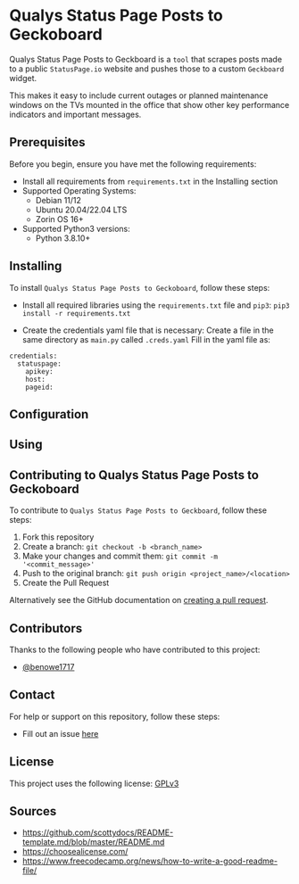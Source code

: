 # Qualys Status Page Posts to Geckoboard

Qualys Status Page Posts to Geckboard is a `tool` that scrapes posts made to a public `StatusPage.io` website and pushes those to a custom `Geckboard` widget.

This makes it easy to include current outages or planned maintenance windows on the TVs mounted in the office that show other key performance indicators and important messages.

## Prerequisites

Before you begin, ensure you have met the following requirements:

- Install all requirements from `requirements.txt` in the Installing section
- Supported Operating Systems:
  - Debian 11/12
  - Ubuntu 20.04/22.04 LTS
  - Zorin OS 16+
- Supported Python3 versions:
  - Python 3.8.10+

## Installing

To install `Qualys Status Page Posts to Geckoboard`, follow these steps:

- Install all required libraries using the `requirements.txt` file and `pip3`:
`pip3 install -r requirements.txt`

- Create the credentials yaml file that is necessary:
Create a file in the same directory as `main.py` called `.creds.yaml`
Fill in the yaml file as:
```
credentials:
  statuspage:
    apikey:
    host:
    pageid:
```

## Configuration

## Using

## Contributing to Qualys Status Page Posts to Geckoboard

To contribute to `Qualys Status Page Posts to Geckboard`, follow these steps:

1. Fork this repository
2. Create a branch: `git checkout -b <branch_name>`
3. Make your changes and commit them: `git commit -m '<commit_message>'`
4. Push to the original branch: `git push origin <project_name>/<location>`
5. Create the Pull Request

Alternatively see the GitHub documentation on [creating a pull request](https://help.github.com/en/github/collaborating-with-issues-and-pull-requests/creating-a-pull-request).

## Contributors

Thanks to the following people who have contributed to this project:

- [@benowe1717](https://github.com/benowe1717)

## Contact

For help or support on this repository, follow these steps:

- Fill out an issue [here](https://github.com/benowe1717/qualys-statuspage-to-geckoboard/issues)

## License

This project uses the following license: [GPLv3](https://choosealicense.com/licenses/gpl-3.0/)

## Sources

- https://github.com/scottydocs/README-template.md/blob/master/README.md
- https://choosealicense.com/
- https://www.freecodecamp.org/news/how-to-write-a-good-readme-file/
